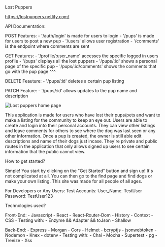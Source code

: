 Lost Puppers

https://lostpuppers.netlify.com/

API Documentation: 

POST Features:
    - '/auth/login' is made for users to login
    - '/pups' is made for users to post a new pup
    - '/users' allows user registration
    - '/comments' is the endpoint where comments are sent

GET Features:
    - '/profile/:user_name' accesses the specific logged in users profile
    - '/pups' displays all the lost puppers
    - '/pups/:id' shows a personal page of the specific pup
    - '/pups/:id/comments' shows the comments that go with the pup page ^^^

DELETE Feauture: 
    - '/pups/:id' deletes a certain pup listing

PATCH Feature:
    - '/pups/:id' allows updates to the pup name and description

![Lost puppers home page](/src/Images/homepageSS.png)

This application is made for users who have lost their pups/pets and want to make a listing for the
community to keep an eye out. Users are able to create and login into their personal accounts. They can
view other listings and leave comments for others to see where the dog was last seen or any other 
information. Once a pup is created, the owner is still able edit descriptions and name of their dogs
just incase. They're private and public routes in the application that only allows signed up users to
see certain information that the public cannot view.

How to get started?

Simple! You start by clicking on the "Get Started" button and sign up! It's not complicated at all.
You can then go to the find page and find dogs or make your own listing. This site was made for all people
of all ages.

For Developers or Any Users:
    Test Accounts:
        User_Name: TestUser
        Password: TestUser123

Technologies used?

Front-End: 
    - Javascript
    - React
        - React-Router-Dom
        - History
        - Context 
    - CSS
    - Testing with:
        - Enzyme && Adapter && toJson
        - Shallow

Back-End:
    - Express
    - Morgan
    - Cors
    - Helmet
    - bcryptjs
    - jsonwebtoken
    - Nodemon
    - Knex
    - dotenv
    - Testing with:
        - Chai
        - Mocha
        - Supertest
        - pg
        - Treeize
        - Xss